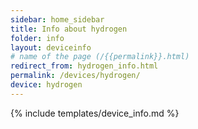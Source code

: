 ```yaml
---
sidebar: home_sidebar
title: Info about hydrogen
folder: info
layout: deviceinfo
# name of the page (/{{permalink}}.html)
redirect_from: hydrogen_info.html
permalink: /devices/hydrogen/
device: hydrogen
---
```

{% include templates/device_info.md %}

